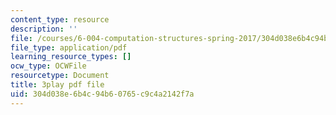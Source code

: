 ```yaml
---
content_type: resource
description: ''
file: /courses/6-004-computation-structures-spring-2017/304d038e6b4c94b60765c9c4a2142f7a_J5Mg_tqT18g.pdf
file_type: application/pdf
learning_resource_types: []
ocw_type: OCWFile
resourcetype: Document
title: 3play pdf file
uid: 304d038e-6b4c-94b6-0765-c9c4a2142f7a
---
```

